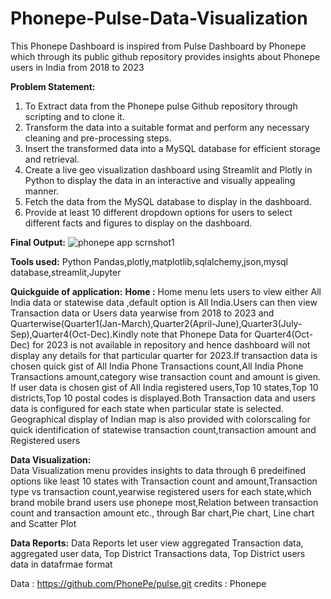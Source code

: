 # Phonepe-Pulse-Data-Visualization
This Phonepe Dashboard is inspired from Pulse Dashboard by Phonepe which through its public github repository provides insights about Phonepe users in India from 2018 to 2023

**Problem Statement:**
1. To Extract data from the Phonepe pulse Github repository through scripting and to clone it.
2. Transform the data into a suitable format and perform any necessary cleaning and pre-processing steps.
3. Insert the transformed data into a MySQL database for efficient storage and retrieval.
4. Create a live geo visualization dashboard using Streamlit and Plotly in Python to display the data in an interactive and visually appealing manner.
5. Fetch the data from the MySQL database to display in the dashboard.
6. Provide at least 10 different dropdown options for users to select different facts and figures to display on the dashboard.

**Final Output:**
![phonepe app scrnshot1](https://github.com/KiruthikaParanthaman/Phonepe-Pulse-Data-Visualization/assets/141828622/0b121d0a-1c70-402e-8c76-da1e513af36e)

**Tools used:**
Python Pandas,plotly,matplotlib,sqlalchemy,json,mysql database,streamlit,Jupyter

**Quickguide of application:**
**Home :**
  Home menu lets users to view either All India data or statewise data ,default option is All India.Users can then view Transaction data or Users data yearwise from 2018 to 2023 and Quarterwise(Quarter1(Jan-March),Quarter2(April-June),Quarter3(July-Sep),Quarter4(Oct-Dec).Kindly note that Phonepe Data for Quarter4(Oct-Dec) for 2023 is not available in repository and hence dashboard will not display any details for that particular quarter for 2023.If transaction data is chosen quick gist of All India Phone Transactions count,All India Phone Transactions amount,category wise transaction count and amount is given. If user data is chosen gist of All India registered users,Top 10 states,Top 10 districts,Top 10 postal codes is displayed.Both Transaction data and users data is configured for each state when particular state is selected. Geographical display of Indian map is also provided with colorscaling for quick identification of statewise transaction count,transaction amount and Registered users
  
**Data Visualization:**  
  Data Visualization menu provides insights to data through 6 predeifined options like least 10 states with Transaction count and amount,Transaction type vs transaction count,yearwise registered users for each state,which brand mobile brand users use phonepe most,Relation between transaction count and transaction amount etc., through Bar chart,Pie chart, Line chart and Scatter Plot

**Data Reports:**
  Data Reports let user view aggregated Transaction data, aggregated user data, Top District Transactions data, Top District users data in datafrmae format

Data : https://github.com/PhonePe/pulse.git
credits : Phonepe




